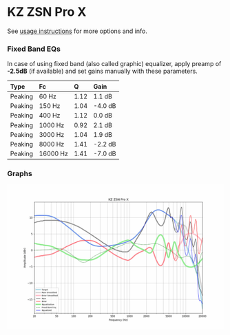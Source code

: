 # KZ ZSN Pro X
See [usage instructions](https://github.com/jaakkopasanen/AutoEq#usage) for more options and info.

### Fixed Band EQs
In case of using fixed band (also called graphic) equalizer, apply preamp of **-2.5dB**
(if available) and set gains manually with these parameters.

| Type    | Fc       |    Q | Gain    |
|:--------|:---------|:-----|:--------|
| Peaking | 60 Hz    | 1.12 | 1.1 dB  |
| Peaking | 150 Hz   | 1.04 | -4.0 dB |
| Peaking | 400 Hz   | 1.12 | 0.0 dB  |
| Peaking | 1000 Hz  | 0.92 | 2.1 dB  |
| Peaking | 3000 Hz  | 1.04 | 1.9 dB  |
| Peaking | 8000 Hz  | 1.41 | -2.2 dB |
| Peaking | 16000 Hz | 1.41 | -7.0 dB |

### Graphs
![](./KZ%20ZSN%20Pro%20X.png)
